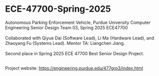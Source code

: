 # ECE-47700-Spring-2025
Autonomous Parking Enforcement Vehicle, Purdue University Computer Engineering Senior Design Team 03, Spring 2025 ECE47700</br></br>
Collaborated with Qiyue Dai (Software Lead), Li Ma (Hardware Lead), and Zhaoyang Fu (Systems Lead). Mentor TA: Liangchen Jiang.</br></br>
Second place in Spring 2025 ECE 47700 Best Senior Design Project.</br></br>

Project website: https://engineering.purdue.edu/477grp3/index.html
